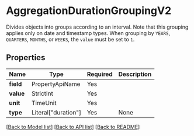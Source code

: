 # AggregationDurationGroupingV2

Divides objects into groups according to an interval. Note that this grouping applies only on date and timestamp types.
When grouping by `YEARS`, `QUARTERS`, `MONTHS`, or `WEEKS`, the `value` must be set to `1`.


## Properties
| Name | Type | Required | Description |
| ------------ | ------------- | ------------- | ------------- |
**field** | PropertyApiName | Yes |  |
**value** | StrictInt | Yes |  |
**unit** | TimeUnit | Yes |  |
**type** | Literal["duration"] | Yes | None |


[[Back to Model list]](../../../README.md#models-v2-link) [[Back to API list]](../../README.md#documentation-for-api-endpoints) [[Back to README]](../../README.md)
